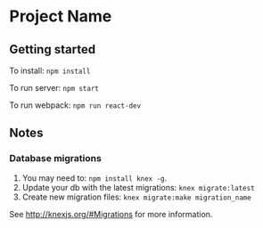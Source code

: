 # Project Name #
 
## Getting started ##
To install: `npm install`

To run server: `npm start`

To run webpack: `npm run react-dev`

## Notes ##

### Database migrations ###
  1. You may need to: `npm install knex -g`. 
  2. Update your db with the latest migrations: `knex migrate:latest`
  3. Create new migration files: `knex migrate:make migration_name`
 
See http://knexjs.org/#Migrations for more information.

